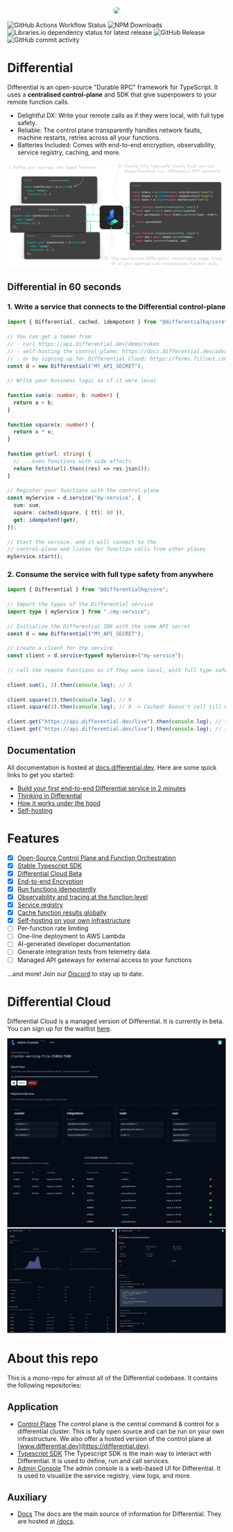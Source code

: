 <p align="center">
  <img src="https://cdn.differential.dev/logo.png" width="200" style="border-radius: 10px" />
</p>

![GitHub Actions Workflow Status](https://img.shields.io/github/actions/workflow/status/differentialhq/differential/test-and-docs.yml) ![NPM Downloads](https://img.shields.io/npm/dm/%40differentialhq%2Fcore) ![Libraries.io dependency status for latest release](https://img.shields.io/librariesio/release/npm/%40differentialhq%2Fcore) ![GitHub Release](https://img.shields.io/github/v/release/differentialhq/differential) ![GitHub commit activity](https://img.shields.io/github/commit-activity/m/differentialhq/differential)

# Differential

Differential is an open-source "Durable RPC" framework for TypeScript. It uses a **centralised control-plane** and SDK that give superpowers to your remote function calls.

- Delightful DX: Write your remote calls as if they were local, with full type safety.
- Reliable: The control plane transparently handles network faults, machine restarts, retries across all your functions.
- Batteries Included: Comes with end-to-end encryption, observability, service registry, caching, and more.

![Alt text](assets/image-3.png)

## Differential in 60 seconds

### 1. Write a service that connects to the Differential control-plane

```ts
import { Differential, cached, idempotent } from "@differentialhq/core";

// You can get a token from
// - curl https://api.differential.dev/demo/token
// - self-hosting the control-plane: https://docs.differential.dev/advanced/self-hosting/
// - or by signing up for Differential Cloud: https://forms.fillout.com/t/9M1VhL8Wxyus
const d = new Differential("MY_API_SECRET");

// Write your business logic as if it were local

function sum(a: number, b: number) {
  return a + b;
}

function square(x: number) {
  return x * x;
}

function get(url: string) {
  // ...even functions with side effects
  return fetch(url).then((res) => res.json());
}

// Register your functions with the control-plane
const myService = d.service("my-service", {
  sum: sum,
  square: cached(square, { ttl: 60 }),
  get: idempotent(get),
});

// Start the service, and it will connect to the
// control-plane and listen for function calls from other places
myService.start();
```

### 2. Consume the service with full type safety from anywhere

```ts
import { Differential } from "@differentialhq/core";

// Import the types of the Differential service
import type { myService } from "./my-service";

// Initialize the Differential SDK with the same API secret
const d = new Differential("MY_API_SECRET");

// Create a client for the service.
const client = d.service<typeof myService>("my-service");

// call the remote functions as if they were local, with full type safety

client.sum(1, 2).then(console.log); // 3

client.square(3).then(console.log); // 9
client.square(3).then(console.log); // 9 -> Cached! Doesn't call till 60 seconds.

client.get("https://api.differential.dev/live").then(console.log); // { status: "ok" }
client.get("https://api.differential.dev/live").then(console.log); // { status: "ok" } -> Idempotent! Doesn't make a network request.
```

## Documentation

All documentation is hosted at [docs.differential.dev](https://docs.differential.dev). Here are some quick links to get you started:

- [Build your first end-to-end Differential service in 2 minutes](https://docs.differential.dev/getting-started/quick-start/)
- [Thinking in Differential](https://docs.differential.dev/getting-started/thinking/)
- [How it works under the hood](https://docs.differential.dev/advanced/architecture/)
- [Self-hosting](https://docs.differential.dev/advanced/self-hosting/)

# Features

- [x] [Open-Source Control Plane and Function Orchestration](https://github.com/differentialhq/differential/tree/main/control-plane)
- [x] [Stable Typescript SDK](https://docs.differential.dev/getting-started/quick-start/)
- [x] [Differential Cloud Beta](https://forms.fillout.com/t/9M1VhL8Wxyus)
- [x] [End-to-end Encryption](https://docs.differential.dev/advanced/advanced-usage/#end-to-end-encryption)
- [x] [Run functions idempotently](https://docs.differential.dev/advanced/advanced-usage/#idempotency)
- [x] [Observability and tracing at the function level](https://forms.fillout.com/t/9M1VhL8Wxyus)
- [x] [Service registry](https://forms.fillout.com/t/9M1VhL8Wxyus)
- [x] [Cache function results globally](https://docs.differential.dev/advanced/advanced-usage/#global-cache)
- [x] [Self-hosting on your own infrastructure](https://docs.differential.dev/advanced/self-hosting/)
- [ ] Per-function rate limiting
- [ ] One-line deployment to AWS Lambda
- [ ] AI-generated developer documentation
- [ ] Generate integration tests from telemetry data
- [ ] Managed API gateways for external access to your functions

...and more! Join our [Discord](https://discord.gg/WtZkXv74) to stay up to date.

# Differential Cloud

Differential Cloud is a managed version of Differential. It is currently in beta. You can sign up for the waitlist [here](https://forms.fillout.com/t/9M1VhL8Wxyus).

![](assets/differential-cloud.gif)
![](assets/differential-cloud-2.png)

# About this repo

This is a mono-repo for almost all of the Differential codebase. It contains the following repositories:

## Application

- [Control Plane](./control-plane/) The control plane is the central command & control for a differential cluster. This is fully open source and can be run on your own infrastructure. We also offer a hosted version of the control plane at [www.differential.dev](https://differential.dev).
- [Typescript SDK](./ts-core/) The Typescript SDK is the main way to interact with Differential. It is used to define, run and call services.
- [Admin Console](./admin) The admin console is a web-based UI for Differential. It is used to visualize the service registry, view logs, and more.

## Auxiliary

- [Docs](https://docs.differential.dev) The docs are the main source of information for Differential. They are hosted at [/docs](./docs/).
